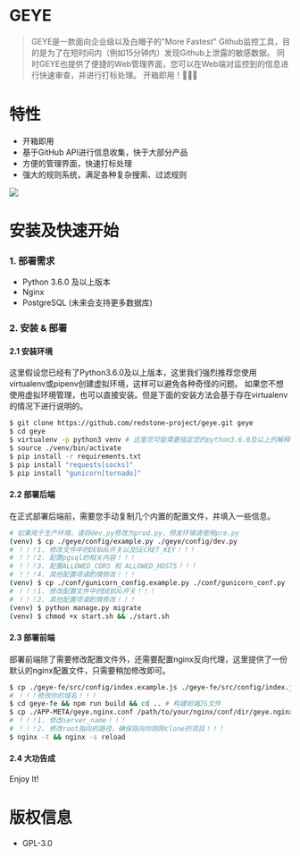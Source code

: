 # GEYE

> GEYE是一款面向企业级以及白帽子的"More Fastest" Github监控工具，目的是为了在短时间内（例如15分钟内）发现Github上泄露的敏感数据。
> 同时GEYE也提供了便捷的Web管理界面，您可以在Web端对监控到的信息进行快速审查，并进行打标处理。
> 开箱即用！🚀🚀🚀

# 特性
- 开箱即用
- 基于GitHub API进行信息收集，快于大部分产品
- 方便的管理界面，快速打标处理
- 强大的规则系统，满足各种复杂搜索、过滤规则

![](http://lightless-blog.oss-cn-shanghai.aliyuncs.com/github-monitor/geye.png)

# 安装及快速开始
### 1. 部署需求
- Python 3.6.0 及以上版本
- Nginx
- PostgreSQL (未来会支持更多数据库)

### 2. 安装 & 部署

#### 2.1 安装环境
这里假设您已经有了Python3.6.0及以上版本，这里我们强烈推荐您使用virtualenv或pipenv创建虚拟环境，这样可以避免各种奇怪的问题。
如果您不想使用虚拟环境管理，也可以直接安装。但是下面的安装方法会基于存在virtualenv的情况下进行说明的。

```bash
$ git clone https://github.com/redstone-project/geye.git geye
$ cd geye
$ virtualenv -p python3 venv # 这里您可能需要指定您的python3.6.0及以上的解释器
$ source ./venv/bin/activate
$ pip install -r requirements.txt
$ pip install "requests[socks]"
$ pip install "gunicorn[tornado]"
```

#### 2.2 部署后端
在正式部署后端前，需要您手动复制几个内置的配置文件，并填入一些信息。

```bash
# 如果用于生产环境，请将dev.py修改为prod.py，预发环境请使用pre.py
(venv) $ cp ./geye/config/example.py ./geye/config/dev.py 
# ！！！1. 修改文件中的DEBUG开关以及SECRET_KEY！！！
# ！！！2. 配置pgsql的相关内容！！！
# ！！！3. 配置ALLOWED_CORS 和 ALLOWED_HOSTS！！！
# ！！！4. 其他配置项请酌情修改！！！
(venv) $ cp ./conf/gunicorn_config.example.py ./conf/gunicorn_conf.py
# ！！！1. 修改配置文件中的DEBUG开关！！！
# ！！！2. 其他配置项请酌情修改！！！
(venv) $ python manage.py migrate
(venv) $ chmod +x start.sh && ./start.sh

```

#### 2.3 部署前端
部署前端除了需要修改配置文件外，还需要配置nginx反向代理，这里提供了一份默认的nginx配置文件，只需要稍加修改即可。

```bash
$ cp ./geye-fe/src/config/index.example.js ./geye-fe/src/config/index.js
# ！！！修改你的域名！！！
$ cd geye-fe && npm run build && cd .. # 构建前端JS文件
$ cp ./APP-META/geye.nginx.conf /path/to/your/nginx/conf/dir/geye.nginx.conf
# ！！！1. 修改server_name！！！
# ！！！2. 修改root指向的路径，确保指向你刚刚clone的项目！！！
$ nginx -t && nginx -s reload
```

#### 2.4 大功告成
Enjoy It!

# 版权信息
- GPL-3.0
